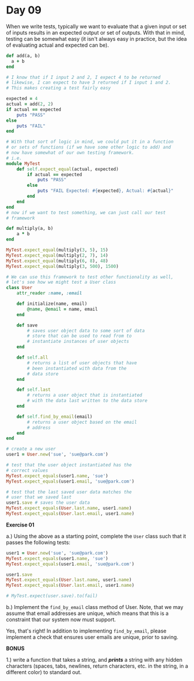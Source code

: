 # Day 09

When we write tests, typically we want to evaluate that a given input or set of inputs results in an expected output or set of outputs. With that in mind, testing can be somewhat easy (it isn't always easy in practice, but the idea of evaluating actual and expected can be).  
  
```ruby
def add(a, b)
  a + b
end

# I know that if I input 2 and 2, I expect 4 to be returned
# likewise, I can expect to have 3 returned if I input 1 and 2.
# This makes creating a test fairly easy

expected = 4
actual = add(2, 2)
if actual == expected
    puts "PASS"
else
    puts "FAIL"
end

# With that sort of logic in mind, we could put it in a function
# or sets of functions (if we have some other logic to add) and
# now have somewhat of our own testing framework.
# i.e.
module MyTest
    def self.expect_equal(actual, expected)
        if actual == expected
            puts "PASS"
        else
            puts "FAIL Expected: #{expected}, Actual: #{actual}"
        end
    end
end
# now if we want to test something, we can just call our test
# framework

def multiply(a, b)
    a * b
end

MyTest.expect_equal(multiply(3, 5), 15)
MyTest.expect_equal(multiply(2, 7), 14)
MyTest.expect_equal(multiply(6, 8), 48)
MyTest.expect_equal(multiply(3, 500), 1500)

# We can use this framework to test other functionality as well, 
# let's see how we might test a User class
class User
    attr_reader :name, :email

    def initialize(name, email)
        @name, @email = name, email
    end

    def save
        # saves user object data to some sort of data
        # store that can be used to read from to 
        # instantiate instances of user objects
    end

    def self.all
        # returns a list of user objects that have 
        # been instantiated with data from the
        # data store
    end

    def self.last
        # returns a user object that is instantiated
        # with the data last written to the data store
    end

    def self.find_by_email(email)
        # returns a user object based on the email
        # address
    end
end

# create a new user
user1 = User.new('sue', 'sue@park.com')

# test that the user object instantiated has the
# correct values
MyTest.expect_equals(user1.name, 'sue')
MyTest.expect_equals(user1.email, 'sue@park.com')

# test that the last saved user data matches the
# user that we saved last
user1.save # saves the user data
MyTest.expect_equals(User.last.name, user1.name)
MyTest.expect_equals(User.last.email, user1.name)

```

**Exercise 01**  
  
a.) Using the above as a starting point, complete the `User` class such that it passes the following tests: 

```ruby
user1 = User.new('sue', 'sue@park.com')
MyTest.expect_equals(user1.name, 'sue')
MyTest.expect_equals(user1.email, 'sue@park.com')

user1.save
MyTest.expect_equals(User.last.name, user1.name)
MyTest.expect_equals(User.last.email, user1.name)

# MyTest.expect(user.save).to(fail)
```

b.) Implement the `find_by_email` class method of User. Note, that we may assume that email addresses are unique, which means that this is a constraint that our system now must support.

Yes, that's right! In addition to implementing `find_by_email`, please implement a check that ensures user emails are unique, prior to saving.

**BONUS**

1.) write a function that takes a string, and _**prints**_ a string with any hidden characters (spaces, tabs, newlines, return characters, etc. in the string, in a different color) to standard out.  
  